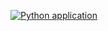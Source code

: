 [![Python application](https://github.com/marsvo1ta/browserstack-test/actions/workflows/python-app.yml/badge.svg)](https://github.com/marsvo1ta/browserstack-test/actions/workflows/app.yml)
